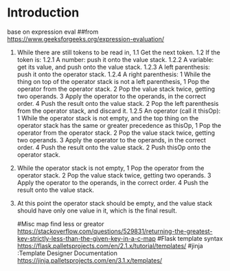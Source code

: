 # Introduction 

base on expression eval
##from https://www.geeksforgeeks.org/expression-evaluation/
1. While there are still tokens to be read in,
   1.1 Get the next token.
   1.2 If the token is:
	   1.2.1 A number: push it onto the value stack.
	   1.2.2 A variable: get its value, and push onto the value stack.
	   1.2.3 A left parenthesis: push it onto the operator stack.
	   1.2.4 A right parenthesis:
		 1 While the thing on top of the operator stack is not a
		   left parenthesis,
			 1 Pop the operator from the operator stack.
			 2 Pop the value stack twice, getting two operands.
			 3 Apply the operator to the operands, in the correct order.
			 4 Push the result onto the value stack.
		 2 Pop the left parenthesis from the operator stack, and discard it.
	   1.2.5 An operator (call it thisOp):
		 1 While the operator stack is not empty, and the top thing on the
		   operator stack has the same or greater precedence as thisOp,
		   1 Pop the operator from the operator stack.
		   2 Pop the value stack twice, getting two operands.
		   3 Apply the operator to the operands, in the correct order.
		   4 Push the result onto the value stack.
		 2 Push thisOp onto the operator stack.
2. While the operator stack is not empty,
	1 Pop the operator from the operator stack.
	2 Pop the value stack twice, getting two operands.
	3 Apply the operator to the operands, in the correct order.
	4 Push the result onto the value stack.
3. At this point the operator stack should be empty, and the value
   stack should have only one value in it, which is the final result.


   #Misc
   map find less or greator
   https://stackoverflow.com/questions/529831/returning-the-greatest-key-strictly-less-than-the-given-key-in-a-c-map
   #Flask template syntax
   https://flask.palletsprojects.com/en/2.1.x/tutorial/templates/
   #jinja :Template Designer Documentation
   https://jinja.palletsprojects.com/en/3.1.x/templates/
